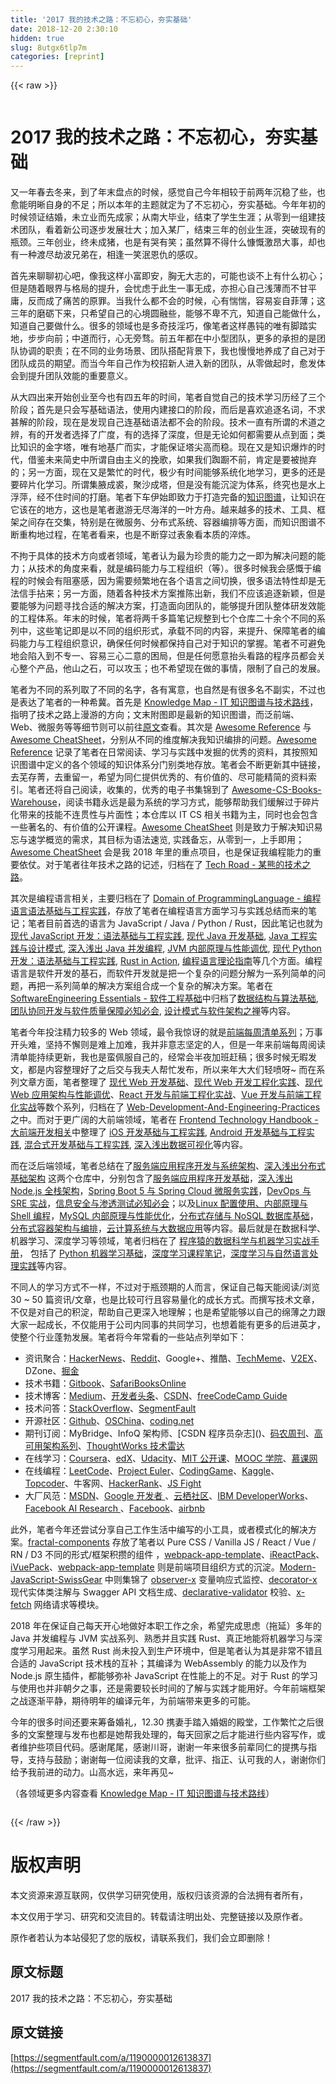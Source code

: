 ```yaml
---
title: '2017 我的技术之路：不忘初心，夯实基础' 
date: 2018-12-20 2:30:10
hidden: true
slug: 8utgx6tlp7m
categories: [reprint]
---
```


{{< raw >}}

                    
<p><span class="img-wrap"><img data-src="/img/remote/1460000012613840" src="https://static.alili.tech/img/remote/1460000012613840" alt="" title="" style="cursor: pointer; display: inline;"></span></p>
<h1 id="articleHeader0">2017 我的技术之路：不忘初心，夯实基础</h1>
<p>又一年春去冬来，到了年末盘点的时候，感觉自己今年相较于前两年沉稳了些，也愈能明晰自身的不足；所以本年的主题就定为了不忘初心，夯实基础。今年年初的时候领证结婚，未立业而先成家；从南大毕业，结束了学生生涯；从零到一组建技术团队，看着新公司逐步发展壮大；加入某厂，结束三年的创业生涯，突破现有的瓶颈。三年创业，终未成猪，也是有哭有笑；虽然算不得什么慷慨激昂大事，却也有一种渡尽劫波兄弟在，相逢一笑泯恩仇的感叹。</p>
<p>首先来聊聊初心吧，像我这样小富即安，胸无大志的，可能也谈不上有什么初心；但是随着眼界与格局的提升，会忧虑于此生一事无成，亦担心自己浅薄而不甘平庸，反而成了痛苦的原罪。当我什么都不会的时候，心有惴惴，容易妄自菲薄；这三年的磨砺下来，只希望自己的心境圆融些，能够不卑不亢，知道自己能做什么，知道自己要做什么。很多的领域也是多奇技淫巧，像笔者这样愚钝的唯有脚踏实地，步步向前；中道而行，心无旁骛。前五年都在中小型团队，更多的承担的是团队协调的职责；在不同的业务场景、团队搭配背景下，我也慢慢地养成了自己对于团队成员的期望。而当今年自己作为校招新人进入新的团队，从零做起时，愈发体会到提升团队效能的重要意义。</p>
<p>从大四出来开始创业至今也有四五年的时间，笔者自觉自己的技术学习历经了三个阶段；首先是只会写基础语法，使用内建接口的阶段，而后是喜欢追逐名词，不求甚解的阶段，现在是发现自己连基础语法都不会的阶段。技术一直有所谓的术道之辨，有的开发者选择了广度，有的选择了深度，但是无论如何都需要从点到面；类比知识的金字塔，唯有地基广而实，才能保证塔尖高而稳。现在又是知识爆炸的时代，借鉴未来简史中所谓自由主义的挽歌，如果我们踟蹰不前，肯定是要被抛弃的；另一方面，现在又是繁忙的时代，极少有时间能够系统化地学习，更多的还是要碎片化学习。所谓集腋成裘，聚沙成塔，但是没有能沉淀为体系，终究也是水上浮萍，经不住时间的打磨。笔者下车伊始即致力于打造完备的<a href="https://parg.co/UHY" rel="nofollow noreferrer" target="_blank">知识图谱</a>，让知识在它该在的地方，这也是笔者遨游无尽海洋的一叶方舟。越来越多的技术、工具、框架之间存在交集，特别是在微服务、分布式系统、容器编排等方面，而知识图谱不断重构地过程，在笔者看来，也是不断穿过表象看本质的淬炼。</p>
<p>不拘于具体的技术方向或者领域，笔者认为最为珍贵的能力之一即为解决问题的能力；从技术的角度来看，就是编码能力与工程组织（等）。很多时候我会感慨于编程的时候会有阻塞感，因为需要频繁地在各个语言之间切换，很多语法特性却是无法信手拈来；另一方面，随着各种技术方案推陈出新，我们不应该追逐新颖，但是要能够为问题寻找合适的解决方案，打造面向团队的，能够提升团队整体研发效能的工程体系。年末的时候，笔者将两千多篇笔记规整到七个仓库二十余个不同的系列中，这些笔记即是以不同的组织形式，承载不同的内容，来提升、保障笔者的编码能力与工程组织意识，确保任何时候都保持自己对于知识的掌握。笔者不可避免地会陷入到不专一、容易三心二意的困局，但是任何愿意抬头看路的程序员都会关心整个产品，他山之石，可以攻玉；也不希望现在做的事情，限制了自己的发展。</p>
<p>笔者为不同的系列取了不同的名字，各有寓意，也自然是有很多名不副实，不过也是表达了笔者的一种希冀。首先是 <a href="https://parg.co/UHY" rel="nofollow noreferrer" target="_blank">Knowledge Map - IT 知识图谱与技术路线</a>，指明了技术之路上漫游的方向；文末附图即是最新的知识图谱，而泛前端、Web、微服务等等细节则可以前往<a href="https://parg.co/UHY" rel="nofollow noreferrer" target="_blank">原文</a>查看。其次是 <a href="https://parg.co/URL" rel="nofollow noreferrer" target="_blank">Awesome Reference</a> 与 <a href="https://parg.co/URv" rel="nofollow noreferrer" target="_blank">Awesome CheatSheet</a>，分别从不同的维度解决我知识编排的问题。<a href="https://parg.co/URL" rel="nofollow noreferrer" target="_blank">Awesome Reference</a> 记录了笔者在日常阅读、学习与实践中发掘的优秀的资料，其按照知识图谱中定义的各个领域的知识体系分门别类地存放。笔者会不断更新其中链接，去芜存菁，去重留一，希望为同仁提供优秀的、有价值的、尽可能精简的资料索引。笔者还将自己阅读，收集的，优秀的电子书集锦到了 <a href="https://github.com/wxyyxc1992/Awesome-CS-Books-Warehouse" rel="nofollow noreferrer" target="_blank">Awesome-CS-Books-Warehouse</a>，阅读书籍永远是最为系统的学习方式，能够帮助我们缓解过于碎片化带来的技能不连贯性与片面性；本仓库以 IT CS 相关书籍为主，同时也会包含一些著名的、有价值的公开课程。<a href="https://parg.co/URv" rel="nofollow noreferrer" target="_blank">Awesome CheatSheet</a> 则是致力于解决知识易忘与速学概览的需求，其目标为语法速览, 实践备忘，从零到一，上手即用；<a href="https://parg.co/URv" rel="nofollow noreferrer" target="_blank">Awesome CheatSheet</a> 会是我 2018 年里的重点项目，也是保证我编程能力的重要依仗。对于笔者往年技术之路的记述，归档在了 <a href="https://parg.co/UR9" rel="nofollow noreferrer" target="_blank">Tech Road - 某熊的技术之路</a>。</p>
<p>其次是编程语言相关，主要归档在了 <a href="https://parg.co/URy" rel="nofollow noreferrer" target="_blank">Domain of ProgrammingLanguage - 编程语言语法基础与工程实践</a>，存放了笔者在编程语言方面学习与实践总结而来的笔记；笔者目前首选的语言为 JavaScript / Java / Python / Rust，因此笔记也就为<a href="https://github.com/wxyyxc1992/Domain-of-ProgrammingLanguage/blob/master/JavaScript/Modern-JavaScript-Development-Foundation" rel="nofollow noreferrer" target="_blank">现代 JavaScript 开发：语法基础与工程实践</a>, <a href="https://github.com/wxyyxc1992/Domain-of-ProgrammingLanguage/blob/master/Java/Modern-Java-Development-Foundation" rel="nofollow noreferrer" target="_blank">现代 Java 开发基础</a>, <a href="https://github.com/wxyyxc1992/Domain-of-ProgrammingLanguage/blob/master/Java/Java-Engineering-Practices-And-Design-Pattern" rel="nofollow noreferrer" target="_blank">Java 工程实践与设计模式</a>, <a href="https://github.com/wxyyxc1992/Domain-of-ProgrammingLanguage/blob/master/Java/Head-First-Java-Concurrent-Programming" rel="nofollow noreferrer" target="_blank">深入浅出 Java 并发编程</a>, <a href="https://github.com/wxyyxc1992/Domain-of-ProgrammingLanguage/blob/master/Java/JVM-And-Performance-Tunning" rel="nofollow noreferrer" target="_blank">JVM 内部原理与性能调优</a>, <a href="https://github.com/wxyyxc1992/Domain-of-ProgrammingLanguage/blob/master/Python/Modern-Python-Development-Foundation" rel="nofollow noreferrer" target="_blank">现代 Python 开发：语法基础与工程实践</a>, <a href="https://github.com/wxyyxc1992/Domain-of-ProgrammingLanguage/blob/master/Rust/Rust-In-Action" rel="nofollow noreferrer" target="_blank">Rust in Action</a>, <a href="https://github.com/wxyyxc1992/Domain-of-ProgrammingLanguage/blob/master/ProgrammingLanguage-Theory-Primer" rel="nofollow noreferrer" target="_blank">编程语言理论指南</a>等几个方面。编程语言是软件开发的基石，而软件开发就是把一个复杂的问题分解为一系列简单的问题，再把一系列简单的解决方案组合成一个复杂的解决方案。笔者在 <a href="https://parg.co/URe" rel="nofollow noreferrer" target="_blank">SoftwareEngineering Essentials - 软件工程基础</a>中归档了<a href="https://github.com/wxyyxc1992/SoftwareEngineering-Essentials/tree/master/DataStructure-And-Algorithm-Fundamentals" rel="nofollow noreferrer" target="_blank">数据结构与算法基础</a>, <a href="https://github.com/wxyyxc1992/SoftwareEngineering-Essentials/tree/master/Essentials-of-Collaborative-Development-And-Quality-Assurance" rel="nofollow noreferrer" target="_blank">团队协同开发与软件质量保障必知必会</a>, <a href="https://github.com/wxyyxc1992/SoftwareEngineering-Essentials/blob/master" rel="nofollow noreferrer" target="_blank">设计模式与软件架构之禅</a>等内容。</p>
<p>笔者今年投注精力较多的 Web 领域，最令我惊讶的就是<a href="https://parg.co/bh1" rel="nofollow noreferrer" target="_blank">前端每周清单系列</a>；万事开头难，坚持不懈则是难上加难，我并非意志坚定的人，但是一年来前端每周阅读清单能持续更新，我也是蛮佩服自己的，经常会半夜加班赶稿；很多时候无暇发文，都是内容整理好了之后交与我夫人帮忙发布，所以来年大大们轻喷呀~ 而在系列文章方面，笔者整理了 <a href="https://github.com/wxyyxc1992/Web-Development-And-Engineering-Practices/tree/master/Modern-Web-Development-Foundation" rel="nofollow noreferrer" target="_blank">现代 Web 开发基础</a>、<a href="https://parg.co/Ubt" rel="nofollow noreferrer" target="_blank">现代 Web 开发工程化实践</a>、<a href="https://parg.co/UGZ" rel="nofollow noreferrer" target="_blank">现代 Web 应用架构与性能调优</a>、<a href="https://github.com/wxyyxc1992/Web-Development-And-Engineering-Practices/tree/master/React-And-Frontend-Engineering" rel="nofollow noreferrer" target="_blank">React 开发与前端工程化实战</a>、<a href="https://github.com/wxyyxc1992/Web-Development-And-Engineering-Practices/tree/master/Vue-And-Frontend-Engineering" rel="nofollow noreferrer" target="_blank">Vue 开发与前端工程化实战</a>等数个系列，归档在了 <a href="https://parg.co/bMe" rel="nofollow noreferrer" target="_blank">Web-Development-And-Engineering-Practices</a> 之中。而对于更广阔的大前端领域，笔者在 <a href="https://github.com/wxyyxc1992/FrontendTechnology-Handbook" rel="nofollow noreferrer" target="_blank">Frontend Technology Handbook - 大前端开发相关</a>中整理了 <a href="https://github.com/wxyyxc1992/FrontendTechnology-Handbook/blob/master/iOS-Development-And-Engineering-Practices" rel="nofollow noreferrer" target="_blank">iOS 开发基础与工程实践</a>, <a href="https://github.com/wxyyxc1992/FrontendTechnology-Handbook/blob/master/Android-Development-And-Engineering-Practices" rel="nofollow noreferrer" target="_blank">Android 开发基础与工程实践</a>, <a href="https://github.com/wxyyxc1992/FrontendTechnology-Handbook/blob/master/Hybrid-Development-And-Engineering-Practices" rel="nofollow noreferrer" target="_blank">混合式开发基础与工程实践</a>, <a href="https://github.com/wxyyxc1992/FrontendTechnology-Handbook/blob/master/Head-First-Data-Visualization" rel="nofollow noreferrer" target="_blank">深入浅出数据可视化</a>等内容。</p>
<p>而在泛后端领域，笔者总结在了<a href="https://parg.co/bvT" rel="nofollow noreferrer" target="_blank">服务端应用程序开发与系统架构</a>、<a href="https://parg.co/URz" rel="nofollow noreferrer" target="_blank">深入浅出分布式基础架构</a> 这两个仓库中，分别包含了<a href="https://github.com/wxyyxc1992/ServerSideApplication-Development-And-System-Architecture/blob/master/ServerSide-Application-Development-Fundamentals" rel="nofollow noreferrer" target="_blank">服务端应用程序开发基础</a>，<a href="https://github.com/wxyyxc1992/ServerSideApplication-Development-And-System-Architecture/blob/master/Head-First-Full-Stack-Node.js" rel="nofollow noreferrer" target="_blank">深入浅出 Node.js 全栈架构</a>，<a href="https://github.com/wxyyxc1992/ServerSideApplication-Development-And-System-Architecture/blob/master/Spring-Boot-And-Spring-Cloud-MicroService" rel="nofollow noreferrer" target="_blank">Spring Boot 5 与 Spring Cloud 微服务实践</a>，<a href="https://github.com/wxyyxc1992/ServerSideApplication-Development-And-System-Architecture/blob/master/DevOps-And-SRE-In-Action" rel="nofollow noreferrer" target="_blank">DevOps 与 SRE 实战</a>，<a href="https://github.com/wxyyxc1992/ServerSideApplication-Development-And-System-Architecture/blob/master/Essentials-Of-InfoSecurity-And-PenTest" rel="nofollow noreferrer" target="_blank">信息安全与渗透测试必知必会</a>；以及<a href="https://github.com/wxyyxc1992/Head-First-Distributed-Infrastructure/blob/master/Linux-Fundamentals-And-ShellProgramming" rel="nofollow noreferrer" target="_blank">Linux 配置使用、内部原理与 Shell 编程</a>，<a href="https://github.com/wxyyxc1992/Head-First-Distributed-Infrastructure/blob/master/MySQL-Foundation-And-Optimization" rel="nofollow noreferrer" target="_blank">MySQL 内部原理与性能优化</a>，<a href="https://github.com/wxyyxc1992/Head-First-Distributed-Infrastructure/blob/master/DistributedStorage-And-NoSQL-DataBase-Fundamentals" rel="nofollow noreferrer" target="_blank">分布式存储与 NoSQL 数据库基础</a>，<a href="https://github.com/wxyyxc1992/Head-First-Distributed-Infrastructure/blob/master/Distributed-Container-Infrastructure-And-Orchestration" rel="nofollow noreferrer" target="_blank">分布式容器架构与编排</a>，<a href="https://github.com/wxyyxc1992/Head-First-Distributed-Infrastructure/blob/master/Cloud-Computing-Systems-And-BigData-Applications" rel="nofollow noreferrer" target="_blank">云计算系统与大数据应用</a>等内容。最后就是在数据科学、机器学习、深度学习等领域，笔者归档在了 <a href="https://github.com/wxyyxc1992/DataScience-And-MachineLearning-Handbook-For-Coders" rel="nofollow noreferrer" target="_blank">程序猿的数据科学与机器学习实战手册</a>， 包括了 <a href="https://parg.co/Ur2" rel="nofollow noreferrer" target="_blank">Python 机器学习基础</a>，<a href="https://parg.co/Urz" rel="nofollow noreferrer" target="_blank">深度学习课程笔记</a>，<a href="https://parg.co/bjz" rel="nofollow noreferrer" target="_blank">深度学习与自然语言处理实践</a>等内容。</p>
<p>不同人的学习方式不一样，不过对于瓶颈期的人而言，保证自己每天能阅读/浏览 30 ~ 50 篇资讯/文章，也是比较可行且容易量化的成长方式。而撰写技术文章，不仅是对自己的积淀，帮助自己更深入地理解；也是希望能够以自己的绵薄之力跟大家一起成长，不仅能用于公司内同事的共同学习，也想着能有更多的后进英才，使整个行业蓬勃发展。笔者将今年常看的一些站点列举如下：</p>
<ul>
<li>资讯聚合：<a href="https://news.ycombinator.com/news" rel="nofollow noreferrer" target="_blank">HackerNews</a>、<a href="https://www.reddit.com/" rel="nofollow noreferrer" target="_blank">Reddit</a>、<a>Google+</a>、<a>推酷</a>、<a href="https://www.techmeme.com/" rel="nofollow noreferrer" target="_blank">TechMeme</a>、<a href="https://www.v2ex.com/" rel="nofollow noreferrer" target="_blank">V2EX</a>、<a>DZone</a>、<a href="https://gold.xitu.io/" rel="nofollow noreferrer" target="_blank">掘金</a>
</li>
<li>技术书籍：<a href="https://www.gitbook.com/" rel="nofollow noreferrer" target="_blank">Gitbook</a>、<a href="https://www.safaribooksonline.com/" rel="nofollow noreferrer" target="_blank">SafariBooksOnline</a>
</li>
<li>技术博客：<a href="https://medium.com" rel="nofollow noreferrer" target="_blank">Medium</a>、<a href="https://toutiao.io" rel="nofollow noreferrer" target="_blank">开发者头条</a>、<a href="http://www.csdn.net/" rel="nofollow noreferrer" target="_blank">CSDN</a>、<a href="https://guide.freecodecamp.org/agile" rel="nofollow noreferrer" target="_blank">freeCodeCamp Guide</a>
</li>
<li>技术问答：<a href="https://stackoverflow.com/" rel="nofollow noreferrer" target="_blank">StackOverflow</a>、<a href="https://segmentfault.com/">SegmentFault</a>
</li>
<li>开源社区：<a href="https://github.com/" rel="nofollow noreferrer" target="_blank">Github</a>、<a href="https://git.oschina.net/" rel="nofollow noreferrer" target="_blank">OSChina</a>、<a href="https://coding.net" rel="nofollow noreferrer" target="_blank">coding.net</a>
</li>
<li>期刊订阅：<a>MyBridge</a>、<a>InfoQ 架构师</a>、[CSDN 程序员杂志]()、<a href="http://weekly.manong.io/" rel="nofollow noreferrer" target="_blank">码农周刊</a>、<a href="http://www.ituring.com.cn/search?q=%E9%AB%98%E5%8F%AF%E7%94%A8%E6%9E%B6%E6%9E%84&amp;type=" rel="nofollow noreferrer" target="_blank">高可用架构系列</a>、<a href="https://assets.thoughtworks.com/assets/technology-radar-apr-2016-cn.pdf" rel="nofollow noreferrer" target="_blank">ThoughtWorks 技术雷达</a>
</li>
<li>在线学习：<a href="https://www.coursera.org/" rel="nofollow noreferrer" target="_blank">Coursera</a>、<a href="https://www.edx.org/" rel="nofollow noreferrer" target="_blank">edX</a>、<a href="https://cn.udacity.com/" rel="nofollow noreferrer" target="_blank">Udacity</a>、<a href="https://ocw.mit.edu/index.htm" rel="nofollow noreferrer" target="_blank">MIT 公开课</a>、<a href="http://mooc.guokr.com/course/" rel="nofollow noreferrer" target="_blank">MOOC 学院</a>、<a href="http://www.imooc.com/" rel="nofollow noreferrer" target="_blank">慕课网</a>
</li>
<li>在线编程：<a href="https://leetcode.com/" rel="nofollow noreferrer" target="_blank">LeetCode</a>、<a href="https://projecteuler.net/" rel="nofollow noreferrer" target="_blank">Project Euler</a>、<a href="https://www.codingame.com/start" rel="nofollow noreferrer" target="_blank">CodingGame</a>、<a href="https://www.kaggle.com/" rel="nofollow noreferrer" target="_blank">Kaggle</a>、<a href="https://www.topcoder.com/" rel="nofollow noreferrer" target="_blank">Topcoder</a>、牛客网、<a href="https://www.hackerrank.com/" rel="nofollow noreferrer" target="_blank">HackerRank</a>、<a href="https://jsfight.club/" rel="nofollow noreferrer" target="_blank">JS Fight</a>
</li>
<li>大厂风范：<a href="https://msdn.microsoft.com/zh-cn" rel="nofollow noreferrer" target="_blank">MSDN</a>、<a href="https://developers.google.cn/" rel="nofollow noreferrer" target="_blank">Google 开发者 </a>、<a href="https://yq.aliyun.com/" rel="nofollow noreferrer" target="_blank">云栖社区</a>、<a href="http://www.ibm.com/developerworks/" rel="nofollow noreferrer" target="_blank">IBM DeveloperWorks</a>、<a href="https://research.fb.com/ai-helps-facebooks-internet-drones-find-where-the-people-are/" rel="nofollow noreferrer" target="_blank">Facebook AI Research </a>、<a href="https://code.facebook.com/posts/" rel="nofollow noreferrer" target="_blank">Facebook</a>、<a href="http://nerds.airbnb.com/" rel="nofollow noreferrer" target="_blank">airbnb</a>
</li>
</ul>
<p>此外，笔者今年还尝试分享自己工作生活中编写的小工具，或者模式化的解决方案。<a href="https://github.com/wxyyxc1992/fractal-components" rel="nofollow noreferrer" target="_blank">fractal-components</a>  存放了笔者以 Pure CSS / Vanilla JS / React / Vue / RN / D3 不同的形式/框架积攒的组件 ，<a href="https://github.com/wxyyxc1992/webpack-app-template" rel="nofollow noreferrer" target="_blank">webpack-app-template</a>、<a href="https://github.com/wxyyxc1992/iReactPack" rel="nofollow noreferrer" target="_blank">iReactPack</a>、<a href="https://github.com/wxyyxc1992/iVuePack" rel="nofollow noreferrer" target="_blank">iVuePack</a>、<a href="https://github.com/wxyyxc1992/webpack-app-template" rel="nofollow noreferrer" target="_blank">webpack-app-template</a>  则是前端项目组织方式的沉淀。<a href="https://github.com/wxyyxc1992/Modern-JavaScript-SwissGear" rel="nofollow noreferrer" target="_blank">Modern-JavaScript-SwissGear</a> 中则集锦了 <a href="https://github.com/wxyyxc1992/Modern-JavaScript-SwissGear/tree/master/observer-x" rel="nofollow noreferrer" target="_blank">observer-x</a> 变量响应式监控、<a href="https://github.com/wxyyxc1992/Modern-JavaScript-SwissGear/tree/master/decorator-x" rel="nofollow noreferrer" target="_blank">decorator-x</a> 现代实体类注解与 Swagger API 文档生成、<a href="https://github.com/wxyyxc1992/Modern-JavaScript-SwissGear/tree/master/declarative-validator" rel="nofollow noreferrer" target="_blank">declarative-validator</a> 校验、<a href="https://github.com/wxyyxc1992/Modern-JavaScript-SwissGear/tree/master/x-fetch" rel="nofollow noreferrer" target="_blank">x-fetch</a> 网络请求等模块。</p>
<p>2018 年在保证自己每天开心地做好本职工作之余，希望完成思虑（拖延）多年的 Java 并发编程与 JVM 实战系列、熟悉并且实践 Rust、真正地能将机器学习与深度学习用起来。虽然 Rust 尚未投入到生产环境中，但是笔者认为其是非常不错且合适的 JavaScript 技术栈的互补；其编译为 WebAssembly 的能力以及作为 Node.js 原生插件，都能够弥补 JavaScript 在性能上的不足。对于 Rust 的学习与使用也并非朝夕之事，还是需要较长时间的了解与实践才能用好。今年前端框架之战逐渐平静，期待明年的编译元年，为前端带来更多的可能。</p>
<p>今年的很多时间还要来筹备婚礼，12.30 携妻手踏入婚姻的殿堂，工作繁忙之后很多的文案整理与发布也都是她帮我处理的，每天回家之后才能进行些内容写作，或者维护些项目代码。感谢尾尾，感谢川哥，谢谢一年来很多前辈同仁的提携与指导，支持与鼓励；谢谢每一位阅读我的文章，批评、指正、认可我的人，谢谢你们给予我前进的动力。山高水远，来年再见~</p>
<p>（各领域更多内容查看 <a href="https://parg.co/UHY" rel="nofollow noreferrer" target="_blank">Knowledge Map - IT 知识图谱与技术路线</a>）</p>
<p><span class="img-wrap"><img data-src="/img/remote/1460000012613841?w=1520&amp;h=9731" src="https://static.alili.tech/img/remote/1460000012613841?w=1520&amp;h=9731" alt="" title="" style="cursor: pointer; display: inline;"></span></p>

                
{{< /raw >}}

# 版权声明
本文资源来源互联网，仅供学习研究使用，版权归该资源的合法拥有者所有，

本文仅用于学习、研究和交流目的。转载请注明出处、完整链接以及原作者。

原作者若认为本站侵犯了您的版权，请联系我们，我们会立即删除！

## 原文标题
2017 我的技术之路：不忘初心，夯实基础

## 原文链接
[https://segmentfault.com/a/1190000012613837](https://segmentfault.com/a/1190000012613837)

